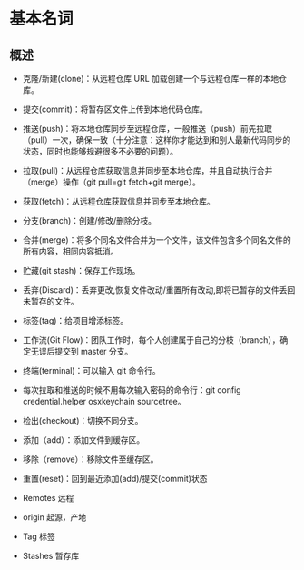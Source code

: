 # 基本名词

## 概述

+ 克隆/新建(clone)：从远程仓库 URL 加载创建一个与远程仓库一样的本地仓库。
+ 提交(commit)：将暂存区文件上传到本地代码仓库。
+ 推送(push)：将本地仓库同步至远程仓库，一般推送（push）前先拉取（pull）一次，确保一致（十分注意：这样你才能达到和别人最新代码同步的状态，同时也能够规避很多不必要的问题）。
+ 拉取(pull)：从远程仓库获取信息并同步至本地仓库，并且自动执行合并（merge）操作（git pull=git fetch+git merge）。
+ 获取(fetch)：从远程仓库获取信息并同步至本地仓库。
+ 分支(branch)：创建/修改/删除分枝。
+ 合并(merge)：将多个同名文件合并为一个文件，该文件包含多个同名文件的所有内容，相同内容抵消。
+ 贮藏(git stash)：保存工作现场。
+ 丢弃(Discard)：丢弃更改,恢复文件改动/重置所有改动,即将已暂存的文件丢回未暂存的文件。
+ 标签(tag)：给项目增添标签。
+ 工作流(Git Flow)：团队工作时，每个人创建属于自己的分枝（branch），确定无误后提交到 master 分支。
+ 终端(terminal)：可以输入 git 命令行。
+ 每次拉取和推送的时候不用每次输入密码的命令行：git config credential.helper osxkeychain sourcetree。
+ 检出(checkout)：切换不同分支。
+ 添加（add）：添加文件到缓存区。
+ 移除（remove）：移除文件至缓存区。
+ 重置(reset)：回到最近添加(add)/提交(commit)状态

+ Remotes 远程
+ origin 起源，产地
+ Tag 标签
+ Stashes 暂存库
